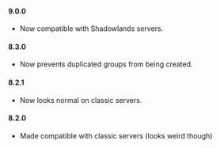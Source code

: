 #### 9.0.0
* Now compatible with Shadowlands servers.

#### 8.3.0
* Now prevents duplicated groups from being created.

#### 8.2.1
* Now looks normal on classic servers.

#### 8.2.0
* Made compatible with classic servers (looks weird though)
